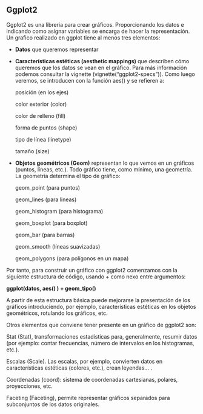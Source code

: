 ## Ggplot2
Ggplot2 es una libreria para crear gráficos. Proporcionando los datos e indicando como asignar variables se encarga de hacer la representación. Un grafico realizado en ggplot tiene al menos tres elementos: 

- **Datos** que queremos representar
- **Características estéticas (aesthetic mappings)** que describen cómo queremos que los datos se vean en el gráfico. Para más información podemos consultar la vignette (vignette(“ggplot2-specs”)). Como luego veremos, se introducen con la función aes() y se refieren a: 

  posición (en los ejes) 

  color exterior (color) 

  color de relleno (fill) 

  forma de puntos (shape) 

  tipo de línea (linetype) 

  tamaño (size) 

- **Objetos geométricos (Geom)** representan lo que vemos en un gráficos (puntos, líneas, etc.). Todo gráfico tiene, como mínimo, una geometría. La geometría determina el tipo de gráfico: 

  geom_point (para puntos) 

  geom_lines (para lineas) 

  geom_histogram (para histograma) 

  geom_boxplot (para boxplot) 

  geom_bar (para barras) 

  geom_smooth (líneas suavizadas) 

  geom_polygons (para polígonos en un mapa) 


Por tanto, para construir un gráfico con ggplot2 comenzamos con la siguiente estructura de código, usando + como nexo entre argumentos: 

**ggplot(datos, aes() ) + geom_tipo()**

A partir de esta estructura básica puede mejorarse la presentación de los gráficos introduciendo, por ejemplo, características estéticas en los objetos geométricos, rotulando los gráficos, etc. 

Otros elementos que conviene tener presente en un gráfico de ggplot2 son: 

Stat (Stat), transformaciones estadísticas para, generalmente, resumir datos (por ejemplo: contar frecuencias, número de intervalos en los histogramas, etc.). 

Escalas (Scale). Las escalas, por ejemplo, convierten datos en características estéticas (colores, etc.), crean leyendas… . 

Coordenadas (coord): sistema de coordenadas cartesianas, polares, proyecciones, etc. 

Faceting (Faceting), permite representar gráficos separados para subconjuntos de los datos originales. 
